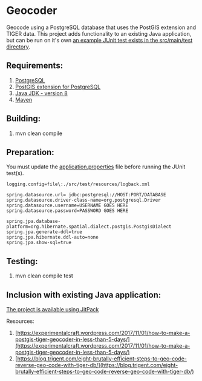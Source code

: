Geocoder
============

Geocode using a PostgreSQL database that uses the PostGIS extension and TIGER data. This project adds functionality to an existing Java application, but can be run on it's own [an example JUnit test exists in the src/main/test directory](src/test/java/net/ljcomputing/geocoder/service/impl/GeocoderServiceImplTest.java).

Requirements:
---------------

1. [PostgreSQL](http://postgresql.org/)
2. [PostGIS extension for PostgreSQL](https://postgis.net/)
3. [Java JDK - version 8](https://java.com/en/download/faq/develop.xml)
4. [Maven](https://maven.apache.org/)

Building:
---------------
1. mvn clean compile

Preparation:
-------------
You must update the [application.properties](/src/test/resources/application.properties) file before running the JUnit test(s).

```
logging.config=file\:./src/test/resources/logback.xml

spring.datasource.url= jdbc:postgresql://HOST:PORT/DATABASE
spring.datasource.driver-class-name=org.postgresql.Driver
spring.datasource.username=USERNAME GOES HERE
spring.datasource.password=PASSWORD GOES HERE

spring.jpa.database-platform=org.hibernate.spatial.dialect.postgis.PostgisDialect
spring.jpa.generate-ddl=true
spring.jpa.hibernate.ddl-auto=none
spring.jpa.show-sql=true
```

Testing:
---------
1. mvn clean compile test

Inclusion with existing Java application:
-----------------------------------------
[The project is available using JitPack](https://jitpack.io/#willmorejg/net.ljcomputing.geocoder/)


Resources:
1. [https://experimentalcraft.wordpress.com/2017/11/01/how-to-make-a-postgis-tiger-geocoder-in-less-than-5-days/](https://experimentalcraft.wordpress.com/2017/11/01/how-to-make-a-postgis-tiger-geocoder-in-less-than-5-days/)
2. [https://blog.trigent.com/eight-brutally-efficient-steps-to-geo-code-reverse-geo-code-with-tiger-db/](https://blog.trigent.com/eight-brutally-efficient-steps-to-geo-code-reverse-geo-code-with-tiger-db/)

